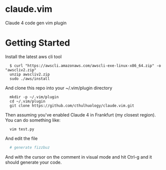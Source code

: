 # claude.vim
Claude 4 code gen vim plugin

# Getting Started
Install the latest aws cli tool

```shell
  $ curl "https://awscli.amazonaws.com/awscli-exe-linux-x86_64.zip" -o "awscliv2.zip"
  unzip awscliv2.zip
  sudo ./aws/install
```
And clone this repo into your ~/.vim/plugin directory

```shell
  mkdir -p ~/.vim/plugin
  cd ~/.vim/plugin
  git clone https://github.com/cthulhuology/claude.vim.git
```

Then assuming you've enabled Claude 4 in Frankfurt (my closest region).
You can do something like:

```shell
  vim test.py
```

And edit the file

```python
  # generate fizzbuz
```

And with the cursor on the comment in visual mode and hit Ctrl-g and it should generate your code.

